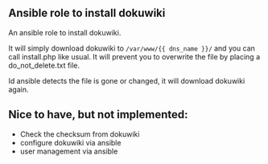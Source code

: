  Ansible role to install dokuwiki
---------------------------------
An ansible role to install dokuwiki.

It will simply download dokuwiki to ``/var/www/{{ dns_name }}/`` and you can call install.php like usual.
It will prevent you to overwrite the file by placing a do_not_delete.txt file.

Id ansible detects the file is gone or changed, it will download dokuwiki again.

 Nice to have, but not implemented:
--------------------------------
 - Check the checksum from dokuwiki
 - configure dokuwiki via ansible
 - user management via ansible

